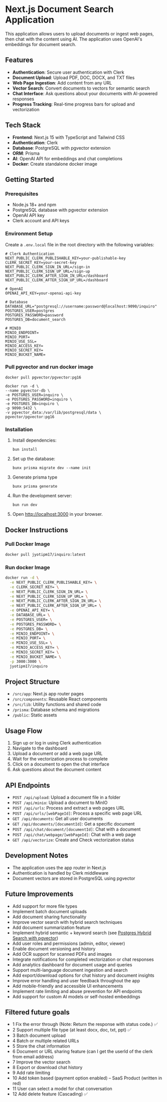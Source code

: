 # Next.js Document Search Application

This application allows users to upload documents or ingest web pages, then chat with the content using AI. The application uses OpenAI's embeddings for document search.

## Features

- **Authentication**: Secure user authentication with Clerk
- **Document Upload**: Upload PDF, DOC, DOCX, and TXT files
- **Web Page Ingestion**: Add content from any URL
- **Vector Search**: Convert documents to vectors for semantic search
- **Chat Interface**: Ask questions about your documents with AI-powered responses
- **Progress Tracking**: Real-time progress bars for upload and vectorization

## Tech Stack

- **Frontend**: Next.js 15 with TypeScript and Tailwind CSS
- **Authentication**: Clerk
- **Database**: PostgreSQL with pgvector extension
- **ORM**: Prisma
- **AI**: OpenAI API for embeddings and chat completions
- **Docker**: Create standalone docker image

## Getting Started

### Prerequisites

- Node.js 18+ and npm
- PostgreSQL database with pgvector extension
- OpenAI API key
- Clerk account and API keys

### Environment Setup

Create a `.env.local` file in the root directory with the following variables:

```
# Clerk Authentication
NEXT_PUBLIC_CLERK_PUBLISHABLE_KEY=your-publishable-key
CLERK_SECRET_KEY=your-secret-key
NEXT_PUBLIC_CLERK_SIGN_IN_URL=/sign-in
NEXT_PUBLIC_CLERK_SIGN_UP_URL=/sign-up
NEXT_PUBLIC_CLERK_AFTER_SIGN_IN_URL=/dashboard
NEXT_PUBLIC_CLERK_AFTER_SIGN_UP_URL=/dashboard

# OpenAI
OPENAI_API_KEY=your-openai-api-key

# Database
DATABASE_URL="postgresql://username:password@localhost:9090/inquiro"
POSTGRES_USER=postgres
POSTGRES_PASSWORD=password
POSTGRES_DB=document_search

# MINIO
MINIO_ENDPOINT=
MINIO_PORT=
MINIO_USE_SSL=
MINIO_ACCESS_KEY=
MINIO_SECRET_KEY=
MINIO_BUCKET_NAME=
```

### Pull pgvector and run docker image

```
docker pull pgvector/pgvector:pg16
```

```
docker run -d \
--name pgvector-db \
-e POSTGRES_USER=inquiro \
-e POSTGRES_PASSWORD=inquiro \
-e POSTGRES_DB=inquiro \
-p 9090:5432 \
-v pgvector_data:/var/lib/postgresql/data \
pgvector/pgvector:pg16

```

### Installation

1. Install dependencies:

   ```
   bun install

   ```

2. Set up the database:

   ```
   bunx prisma migrate dev --name init
   ```

3. Generate prisma type

   ```
   bunx prisma generate
   ```

4. Run the development server:

   ```
   bun run dev
   ```

5. Open [http://localhost:3000](http://localhost:3000) in your browser.

## Docker Instructions

### Pull Docker Image

```sh
docker pull jyotipm17/inquiro:latest

```

### Run docker Image

```sh
docker run -d \
  -e NEXT_PUBLIC_CLERK_PUBLISHABLE_KEY= \
  -e CLERK_SECRET_KEY= \
  -e NEXT_PUBLIC_CLERK_SIGN_IN_URL= \
  -e NEXT_PUBLIC_CLERK_SIGN_UP_URL= \
  -e NEXT_PUBLIC_CLERK_AFTER_SIGN_IN_URL= \
  -e NEXT_PUBLIC_CLERK_AFTER_SIGN_UP_URL= \
  -e OPENAI_API_KEY= \
  -e DATABASE_URL= \
  -e POSTGRES_USER= \
  -e POSTGRES_PASSWORD= \
  -e POSTGRES_DB= \
  -e MINIO_ENDPOINT= \
  -e MINIO_PORT= \
  -e MINIO_USE_SSL= \
  -e MINIO_ACCESS_KEY= \
  -e MINIO_SECRET_KEY= \
  -e MINIO_BUCKET_NAME= \
  -p 3000:3000 \
  jyotipm17/inquiro
```

## Project Structure

- `/src/app`: Next.js app router pages
- `/src/components`: Reusable React components
- `/src/lib`: Utility functions and shared code
- `/prisma`: Database schema and migrations
- `/public`: Static assets

## Usage Flow

1. Sign up or log in using Clerk authentication
2. Navigate to the dashboard
3. Upload a document or add a web page URL
4. Wait for the vectorization process to complete
5. Click on a document to open the chat interface
6. Ask questions about the document content

## API Endpoints

- `POST /api/upload`: Upload a document file in a folder
- `POST /api/minio`: Upload a document to MinIO
- `POST /api/urls`: Process and extract a web pages URL
- `POST /api/urls/[webPageId]`: Process a specific web page URL
- `GET /api/documents`: Get all user documents
- `GET /api/documents/[documentId]`: Get a specific document
- `POST /api/chat/document/[documentId]`: Chat with a document
- `POST /api/chat/webpage/[webPageId]`: Chat with a web page
- `GET /api/vectorize`: Create and Check vectorization status

## Development Notes

- The application uses the app router in Next.js
- Authentication is handled by Clerk middleware
- Document vectors are stored in PostgreSQL using pgvector

## Future Improvements

- Add support for more file types
- Implement batch document uploads
- Add document sharing functionality
- Improve vector search with hybrid search techniques
- Add document summarization feature
- Implement hybrid semantic + keyword search (see [Postgres Hybrid Search with pgvector](https://supabase.com/blog/hybrid-search-text-embeddings-postgres))
- Add user roles and permissions (admin, editor, viewer)
- Enable document versioning and history
- Add OCR support for scanned PDFs and images
- Integrate notifications for completed vectorization or chat responses
- Add analytics dashboard for document usage and queries
- Support multi-language document ingestion and search
- Add export/download options for chat history and document insights
- Improve error handling and user feedback throughout the app
- Add mobile-friendly and accessible UI enhancements
- Implement rate limiting and abuse prevention for API endpoints
- Add support for custom AI models or self-hosted embeddings

## Filtered future goals

- 1 ⁠Fix the error through (Note: Return the response with status code.) ✅
- 2⁠ ⁠Support multiple file type (at least docx, doc, txt, ppt) ✅
- 3⁠ ⁠Batch document upload
- 4⁠ ⁠Batch or multiple related URLs
- 5 ⁠Store the chat information
- 6⁠ ⁠Document or URL sharing feature (can I get the userId of the clerk from email address)
- 7⁠ ⁠Improve the vector search
- 8 ⁠Export or download chat history
- 9⁠ ⁠Add rate limiting
- 10⁠ ⁠Add token based (payment option enabled) – SaaS Product (written in red)
- 11 User can select a model for chat conversation
- 12 Add delete feature (Cascading) ✅
